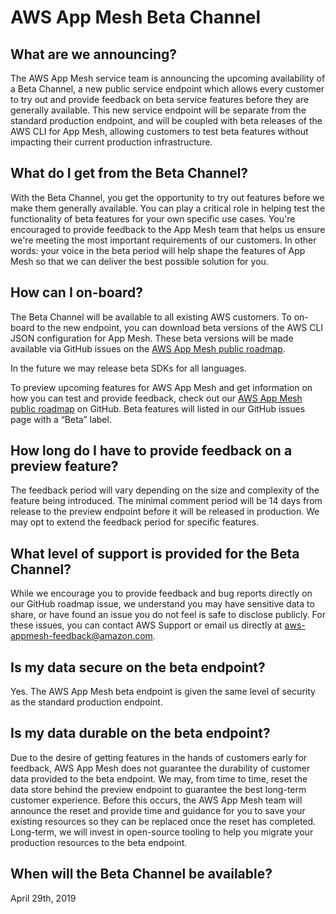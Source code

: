 # AWS App Mesh Beta Channel

## What are we announcing?

The AWS App Mesh service team is announcing the upcoming availability of a Beta Channel, a new public service endpoint which allows every customer to try out and provide feedback on beta service features before they are generally available. This new service endpoint will be separate from the standard production endpoint, and will be coupled with beta releases of the AWS CLI for App Mesh, allowing customers to test beta features without impacting their current production infrastructure.

## What do I get from the Beta Channel?

With the Beta Channel, you get the opportunity to try out features before we make them generally available. You can play a critical role in helping test the functionality of beta features for your own specific use cases. You're encouraged to provide feedback to the App Mesh team that helps us ensure we're meeting the most important requirements of our customers. In other words: your voice in the beta period will help shape the features of App Mesh so that we can deliver the best possible solution for you.

## How can I on-board?

The Beta Channel will be available to all existing AWS customers. To on-board to the new endpoint, you can download beta versions of the AWS CLI JSON configuration for App Mesh. These beta versions will be made available via GitHub issues on the [AWS App Mesh public roadmap](https://github.com/aws/aws-app-mesh-roadmap).

In the future we may release beta SDKs for all languages.

To preview upcoming features for AWS App Mesh and get information on how you can test and provide feedback, check out our [AWS App Mesh public roadmap](https://github.com/aws/aws-app-mesh-roadmap) on GitHub. Beta features will listed in our GitHub issues page with a “Beta” label.


## How long do I have to provide feedback on a preview feature?

The feedback period will vary depending on the size and complexity of the feature being introduced. The minimal comment period will be 14 days from release to the preview endpoint before it will be released in production. We may opt to extend the feedback period for specific features.

## What level of support is provided for the Beta Channel?

While we encourage you to provide feedback and bug reports directly on our GitHub roadmap issue, we understand you may have sensitive data to share, or have found an issue you do not feel is safe to disclose publicly. For these issues, you can contact AWS Support or email us directly at aws-appmesh-feedback@amazon.com.

## Is my data secure on the beta endpoint?

Yes. The AWS App Mesh beta endpoint is given the same level of security as the standard production endpoint.

## Is my data durable on the beta endpoint?

Due to the desire of getting features in the hands of customers early for feedback, AWS App Mesh does not guarantee the durability of customer data provided to the beta endpoint. We may, from time to time, reset the data store behind the preview endpoint to guarantee the best long-term customer experience. Before this occurs, the AWS App Mesh team will announce the reset and provide time and guidance for you to save your existing resources so they can be replaced once the reset has completed. Long-term, we will invest in open-source tooling to help you migrate your production resources to the beta endpoint.

## When will the Beta Channel be available?

April 29th, 2019
